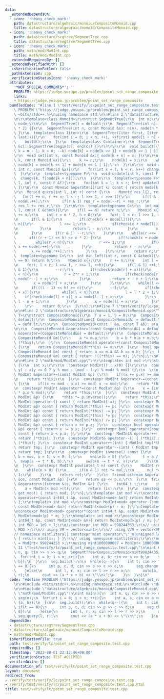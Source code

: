 ```yaml
---
data:
  _extendedDependsOn:
  - icon: ':heavy_check_mark:'
    path: datastructure/algebraic/monoid/CompositeMonoid.cpp
    title: datastructure/algebraic/monoid/CompositeMonoid.cpp
  - icon: ':heavy_check_mark:'
    path: datastructure/segtree/SegmentTree.cpp
    title: datastructure/segtree/SegmentTree.cpp
  - icon: ':heavy_check_mark:'
    path: math/mod/ModInt.cpp
    title: math/mod/ModInt.cpp
  _extendedRequiredBy: []
  _extendedVerifiedWith: []
  _isVerificationFailed: false
  _pathExtension: cpp
  _verificationStatusIcon: ':heavy_check_mark:'
  attributes:
    '*NOT_SPECIAL_COMMENTS*': ''
    PROBLEM: https://judge.yosupo.jp/problem/point_set_range_composite
    links:
    - https://judge.yosupo.jp/problem/point_set_range_composite
  bundledCode: "#line 1 \"test/verify/lc/point_set_range_composite.test.cpp\"\n#define\
    \ PROBLEM \"https://judge.yosupo.jp/problem/point_set_range_composite\"\n\n#include\
    \ <bits/stdc++.h>\nusing namespace std;\n\n#line 2 \"datastructure/segtree/SegmentTree.cpp\"\
    \n\r\ntemplate<class Monoid>\r\nstruct SegmentTree{\r\n  int n;\r\n  vector<Monoid>\
    \ node;\r\n\r\n  SegmentTree() = default;\r\n  SegmentTree(int n): n(n), node(n\
    \ * 2) {}\r\n  SegmentTree(int n, const Monoid &x): n(n), node(n * 2, x){ build();\
    \ }\r\n  template<class Iiter>\r\n  SegmentTree(Iiter first, Iiter last): SegmentTree(int(distance(first,\
    \ last))){\r\n    for(int i = 0; i < n; ++i, ++first) node[i + n] = *first;\r\n\
    \    build();\r\n  }\r\n  template<class Container>\r\n  SegmentTree(const Container\
    \ &c): SegmentTree(begin(c), end(c)) {}\r\n\r\n\r\n  void build(){\r\n    for(int\
    \ k = n - 1; k > 0; --k) node[k] = node[k << 1] + node[k << 1 | 1];\r\n  }\r\n\
    \r\n  void set(int k, const Monoid &x){ node[k + n] = x; }\r\n\r\n  void change(int\
    \ k, const Monoid &x){\r\n    k += n;\r\n    node[k] = x;\r\n    while(k >>= 1)\
    \ node[k] = node[k << 1] + node[k << 1 | 1];\r\n  }\r\n\r\n  void change(int l,\
    \ int r, const Monoid &x){\r\n    for(int k = l; k < r; k++) change(k, x);\r\n\
    \  }\r\n\r\n  template<typename F>\r\n  void update(int k, const F &f){\r\n  \
    \  change(k, f(node[k + n]));\r\n  }\r\n\r\n  template<typename F>\r\n  void update(int\
    \ l, int r, const F &f){\r\n    for(int k = l; k < r; k++) update(k, f);\r\n \
    \ }\r\n\r\n  const Monoid &operator[](int k) const { return node[k + n]; }\r\n\
    \r\n  Monoid query(int l, int r) const {\r\n    Monoid res_l{}, res_r{};\r\n \
    \   for(l += n, r += n; l < r; l >>= 1, r >>= 1){\r\n      if(l & 1) res_l +=\
    \ node[l++];\r\n      if(r & 1) res_r = node[--r] + res_r;\r\n    }\r\n    return\
    \ res_l += res_r;\r\n  }\r\n\r\n  template<typename C>\r\n  int max_right(int\
    \ l, const C &check){\r\n    if(l == n) return n;\r\n    Monoid x{};\r\n    l\
    \ += n;\r\n    int r = n * 2, h = 0;\r\n    for(; l < r; l >>= 1, r >>= 1, ++h){\r\
    \n      if(l & 1){\r\n        if(!check(x + node[l])){\r\n          while(l <\
    \ n){\r\n            l <<= 1;\r\n            if(check(x + node[l])) x += node[l++];\r\
    \n          }\r\n          return l - n;\r\n        }\r\n        x += node[l++];\r\
    \n      }\r\n      if(r & 1) --r;\r\n    }\r\n\r\n    while(r <<= 1, h--){\r\n\
    \      if(((r + 1) << h) <= n * 2) {\r\n        if(!check(x + node[r])){\r\n \
    \         while(r < n){\r\n            r <<= 1;\r\n            if(check(x + node[r]))\
    \ x += node[r++];\r\n          }\r\n          return r - n;\r\n        }\r\n \
    \       x += node[r++];\r\n      }\r\n    }\r\n\r\n    return n;\r\n  }\r\n\r\n\
    \  template<typename C>\r\n  int min_left(int r, const C &check){\r\n    if(r\
    \ == 0) return 0;\r\n    Monoid x{};\r\n    r += n;\r\n    int l = n, h = 0;\r\
    \n    for(; l < r; l >>= 1, r >>= 1, ++h){\r\n      if(l & 1) ++l;\r\n      if(r\
    \ & 1){\r\n        --r;\r\n        if(!check(node[r] + x)){\r\n          while(r\
    \ < n){\r\n            r = 2*r + 1;\r\n            if(check(node[r] + x)) x =\
    \ node[r--] + x;\r\n          }\r\n          return r - n + 1;\r\n        }\r\n\
    \        x = node[r] + x;\r\n      }\r\n    }\r\n\r\n    while(l <<= 1, h--){\r\
    \n      if(((l - 1) << h) >= n){\r\n        --l;\r\n        if(!check(node[l]\
    \ + x)){\r\n          while(l < n){\r\n            l = l * 2 + 1;\r\n        \
    \    if(check(node[l] + x)) x = node[l--] + x;\r\n          }\r\n          return\
    \ l - n + 1;\r\n        }\r\n        x = node[l] + x;\r\n      }\r\n    }\r\n\
    \    \r\n    return 0;\r\n  }\r\n};\r\n#line 7 \"test/verify/lc/point_set_range_composite.test.cpp\"\
    \n\n#line 2 \"datastructure/algebraic/monoid/CompositeMonoid.cpp\"\n\r\ntemplate<typename\
    \ T>\r\nstruct CompositeMonoid{\r\n  T a = 1, b = 0;\r\n  CompositeMonoid() =\
    \ default;\r\n  CompositeMonoid(const CompositeMonoid&) = default;\r\n  CompositeMonoid(CompositeMonoid&&)\
    \ = default;\r\n\r\n  CompositeMonoid(const T &a, const T &b): a(a), b(b) {}\r\
    \n\r\n  CompositeMonoid &operator=(const CompositeMonoid&) = default;\r\n  CompositeMonoid\
    \ &operator=(CompositeMonoid&&) = default;\r\n\r\n  CompositeMonoid &operator+=(const\
    \ CompositeMonoid &m){\r\n    a *= m.a;\r\n    b = b * m.a + m.b;\r\n    return\
    \ (*this);\r\n  }\r\n  CompositeMonoid operator+(const CompositeMonoid &m) const\
    \ {\r\n    return CompositeMonoid(*this) += m;\r\n  }\r\n  bool operator==(const\
    \ CompositeMonoid &m) const { return a == m.a && b == m.b; }\r\n  bool operator!=(const\
    \ CompositeMonoid &m) const { return !((*this) == m); }\r\n};\r\n#line 9 \"test/verify/lc/point_set_range_composite.test.cpp\"\
    \n\n#line 2 \"math/mod/ModInt.cpp\"\n\r\ntemplate< int mod >\r\nstruct ModInt\
    \ {\r\n  int x;\r\n\r\n  constexpr ModInt() : x(0) {}\r\n\r\n  constexpr ModInt(int64_t\
    \ y) : x(y >= 0 ? y % mod : (mod - (-y) % mod) % mod) {}\r\n  \r\n  constexpr\
    \ ModInt &operator+=(const ModInt &p) {\r\n    if((x += p.x) >= mod) x -= mod;\r\
    \n    return *this;\r\n  }\r\n  constexpr ModInt &operator-=(const ModInt &p)\
    \ {\r\n    if((x += mod - p.x) >= mod) x -= mod;\r\n    return *this;\r\n  }\r\
    \n  constexpr ModInt &operator*=(const ModInt &p) {\r\n    x = (int) (1LL * x\
    \ * p.x % mod);\r\n    return *this;\r\n  }\r\n  constexpr ModInt &operator/=(const\
    \ ModInt &p) {\r\n    *this *= p.inverse();\r\n    return *this;\r\n  }\r\n  constexpr\
    \ ModInt operator-() const { return ModInt(-x); }\r\n  constexpr ModInt operator+(const\
    \ ModInt &p) const { return ModInt(*this) += p; }\r\n  constexpr ModInt operator-(const\
    \ ModInt &p) const { return ModInt(*this) -= p; }\r\n  constexpr ModInt operator*(const\
    \ ModInt &p) const { return ModInt(*this) *= p; }\r\n  constexpr ModInt operator/(const\
    \ ModInt &p) const { return ModInt(*this) /= p; }\r\n  constexpr bool operator==(const\
    \ ModInt &p) const { return x == p.x; }\r\n  constexpr bool operator!=(const ModInt\
    \ &p) const { return x != p.x; }\r\n  constexpr bool operator<(const ModInt &p)\
    \ const { return x < p.x; }\r\n\r\n  constexpr ModInt& operator++() { (*this).x+=1;\
    \ return (*this); }\r\n  constexpr ModInt& operator--() { (*this).x-=1; return\
    \ (*this); }\r\n  constexpr ModInt operator++(int) { ModInt tmp(*this); ++(*this);\
    \ return tmp; }\r\n  constexpr ModInt operator--(int) { ModInt tmp(*this); --(*this);\
    \ return tmp; }\r\n\r\n  constexpr ModInt inverse() const {\r\n    int a = x,\
    \ b = mod, u = 1, v = 0, t;\r\n    while(b > 0) {\r\n      t = a / b;\r\n    \
    \  swap(a -= t * b, b);\r\n      swap(u -= t * v, v);\r\n    }\r\n    return ModInt(u);\r\
    \n  }\r\n  constexpr ModInt pow(int64_t n) const {\r\n    ModInt ret(1), mul(x);\r\
    \n    while(n > 0) {\r\n      if(n & 1) ret *= mul;\r\n      mul *= mul; n >>=\
    \ 1;\r\n    }\r\n    return ret;\r\n  }\r\n  friend ostream &operator<<(ostream\
    \ &os, const ModInt &p) {\r\n    return os << p.x;\r\n  }\r\n  friend istream\
    \ &operator>>(istream &is, ModInt &a) {\r\n    int64_t t;\r\n    is >> t;\r\n\
    \    a = ModInt< mod >(t);\r\n    return (is);\r\n  }\r\n  constexpr static int\
    \ get_mod() { return mod; }\r\n};\r\ntemplate< int mod >\r\nconstexpr ModInt<mod>\
    \ operator+(const int64_t &p, const ModInt<mod> &m){ return ModInt<mod>(p) + m;\
    \ };\r\ntemplate< int mod >\r\nconstexpr ModInt<mod> operator-(const int64_t &p,\
    \ const ModInt<mod> &m){ return ModInt<mod>(p) - m; };\r\ntemplate< int mod >\r\
    \nconstexpr ModInt<mod> operator*(const int64_t &p, const ModInt<mod> &m){ return\
    \ ModInt<mod>(p) * m; };\r\ntemplate< int mod >\r\nconstexpr ModInt<mod> operator/(const\
    \ int64_t &p, const ModInt<mod> &m){ return ModInt<mod>(p) / m; };\r\n\r\n// constexpr\
    \ int MOD = 1e9 + 7;\r\n//constexpr int MOD = 998244353;\r\n// using mint = ModInt<\
    \ MOD >;\r\n// using VM = vector<mint>;\r\n// using VVM = vector<VM>;\r\n\r\n\
    // namespace mintliteral{ constexpr mint operator\"\"_m(unsigned long long x)\
    \ { return mint(x); } }\r\n// using namespace mintliteral;\r\n\r\nusing mint998244353\
    \ = ModInt< 998244353 >;\r\nusing mint1000000007 = ModInt< 1000000007 >;\r\n#line\
    \ 11 \"test/verify/lc/point_set_range_composite.test.cpp\"\n\nint main(){\n  int\
    \ n, q; cin >> n >> q;\n  SegmentTree<CompositeMonoid<mint998244353>> seg(n);\n\
    \  for(int i = 0; i < n; ++i){\n    int a, b; cin >> a >> b;\n    seg.set(i, {a,\
    \ b});\n  }\n\n  seg.build();\n\n  while(q--){\n    int t; cin >> t;\n    if(t\
    \ == 0){\n      int p, c, d; cin >> p >> c >> d;\n      seg.change(p, {c, d});\n\
    \    }else{\n      int l, r, x; cin >> l >> r >> x;\n      auto[a, b] = seg.query(l,\
    \ r);\n      cout << (a * x + b) << \"\\n\";\n    }\n  }\n}\n"
  code: "#define PROBLEM \"https://judge.yosupo.jp/problem/point_set_range_composite\"\
    \n\n#include <bits/stdc++.h>\nusing namespace std;\n\n#include \"datastructure/segtree/SegmentTree.cpp\"\
    \n\n#include \"datastructure/algebraic/monoid/CompositeMonoid.cpp\"\n\n#include\
    \ \"math/mod/ModInt.cpp\"\n\nint main(){\n  int n, q; cin >> n >> q;\n  SegmentTree<CompositeMonoid<mint998244353>>\
    \ seg(n);\n  for(int i = 0; i < n; ++i){\n    int a, b; cin >> a >> b;\n    seg.set(i,\
    \ {a, b});\n  }\n\n  seg.build();\n\n  while(q--){\n    int t; cin >> t;\n   \
    \ if(t == 0){\n      int p, c, d; cin >> p >> c >> d;\n      seg.change(p, {c,\
    \ d});\n    }else{\n      int l, r, x; cin >> l >> r >> x;\n      auto[a, b] =\
    \ seg.query(l, r);\n      cout << (a * x + b) << \"\\n\";\n    }\n  }\n}\n"
  dependsOn:
  - datastructure/segtree/SegmentTree.cpp
  - datastructure/algebraic/monoid/CompositeMonoid.cpp
  - math/mod/ModInt.cpp
  isVerificationFile: true
  path: test/verify/lc/point_set_range_composite.test.cpp
  requiredBy: []
  timestamp: '2023-08-01 22:12:46+09:00'
  verificationStatus: TEST_ACCEPTED
  verifiedWith: []
documentation_of: test/verify/lc/point_set_range_composite.test.cpp
layout: document
redirect_from:
- /verify/test/verify/lc/point_set_range_composite.test.cpp
- /verify/test/verify/lc/point_set_range_composite.test.cpp.html
title: test/verify/lc/point_set_range_composite.test.cpp
---
```

